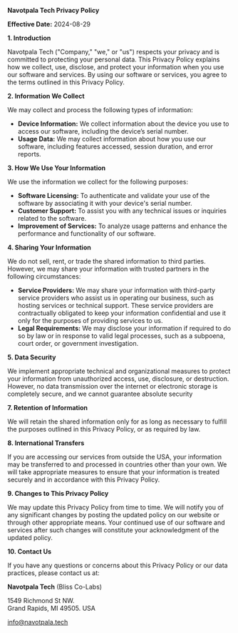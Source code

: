 **Navotpala Tech Privacy Policy**

**Effective Date:** 2024-08-29

**1\. Introduction**

Navotpala Tech ("Company," "we," or "us") respects your privacy and is committed to protecting your personal data. This Privacy Policy explains how we collect, use, disclose, and protect your information when you use our software and services. By using our software or services, you agree to the terms outlined in this Privacy Policy.

**2\. Information We Collect**

We may collect and process the following types of information:

* **Device Information:** We collect information about the device you use to access our software, including the device’s serial number.  
* **Usage Data:** We may collect information about how you use our software, including features accessed, session duration, and error reports.

**3\. How We Use Your Information**

We use the information we collect for the following purposes:

* **Software Licensing:** To authenticate and validate your use of the software by associating it with your device's serial number.  
* **Customer Support:** To assist you with any technical issues or inquiries related to the software.  
* **Improvement of Services:** To analyze usage patterns and enhance the performance and functionality of our software.

**4\. Sharing Your Information**

We do not sell, rent, or trade the shared information to third parties. However, we may share your information with trusted partners in the following circumstances:

* **Service Providers:** We may share your information with third-party service providers who assist us in operating our business, such as hosting services or technical support. These service providers are contractually obligated to keep your information confidential and use it only for the purposes of providing services to us.  
* **Legal Requirements:** We may disclose your information if required to do so by law or in response to valid legal processes, such as a subpoena, court order, or government investigation.

**5\. Data Security**

We implement appropriate technical and organizational measures to protect your information from unauthorized access, use, disclosure, or destruction. However, no data transmission over the internet or electronic storage is completely secure, and we cannot guarantee absolute security

**7\. Retention of Information**

We will retain the shared information only for as long as necessary to fulfill the purposes outlined in this Privacy Policy, or as required by law.

**8\. International Transfers**

If you are accessing our services from outside the USA, your information may be transferred to and processed in countries other than your own. We will take appropriate measures to ensure that your information is treated securely and in accordance with this Privacy Policy.

**9\. Changes to This Privacy Policy**

We may update this Privacy Policy from time to time. We will notify you of any significant changes by posting the updated policy on our website or through other appropriate means. Your continued use of our software and services after such changes will constitute your acknowledgment of the updated policy.

**10\. Contact Us**

If you have any questions or concerns about this Privacy Policy or our data practices, please contact us at:

**Navotpala Tech** (Bliss Co-Labs)

1549 Richmond St NW.   
Grand Rapids, MI 49505\. USA

info@navotpala.tech

